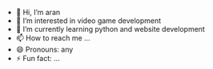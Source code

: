 - 👋 Hi, I’m aran
- 👀 I’m interested in video game development
- 🌱 I’m currently learning python and website development
- 📫 How to reach me ...
- 😄 Pronouns: any
- ⚡ Fun fact: ...

<!---
AranTheMan/AranTheMan is a ✨ special ✨ repository because its `README.md` (this file) appears on your GitHub profile.
You can click the Preview link to take a look at your changes.
--->
